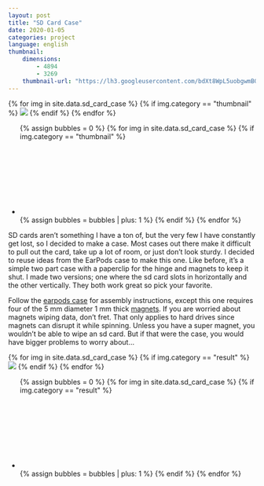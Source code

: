 ```yaml
---
layout: post
title: "SD Card Case"
date: 2020-01-05
categories: project
language: english
thumbnail: 
    dimensions: 
        - 4894
        - 3269
    thumbnail-url: "https://lh3.googleusercontent.com/bdXt8WpL5uobgwmBGTr5gOMIe-FE0pbvg9wtTLUvtiTHD5QqT1uJfxA4hHgI4urA57fcW0UyGs7SOEcqPHMe4wnraMC2F6nyh1oeZDmf0_Y4ccPz4lTYIPiimMbtIvcXTcHCfn-zXKY=w1920-h1080"
---
```


<main>
    <div>
        <div id="thumbnail" class="slide-gallery">
        {% for img in site.data.sd_card_case %}
            {% if img.category == "thumbnail" %}
                <img class="slides" src="{{img.img-url}}">
            {% endif %}
        {% endfor %}
        <ul class="controls">
            {% assign bubbles = 0 %}
                {% for img in site.data.sd_card_case %}
                    {% if img.category == "thumbnail" %}
                        <li class="slide-bubble highlight hide" onclick="currentSlide({{bubbles}}, '#thumbnail')" onmouseover="currentSlide({{bubbles}}, '#thumbnail')">
                            <svg><circle/></svg> 
                        </li>
                        {% assign bubbles = bubbles | plus: 1 %}
                    {% endif %}
                {% endfor %}
        </ul>
    </div>
    <p>
        SD cards aren’t something I have a ton of, but the very few I have constantly get lost, so I decided to make a case. Most cases out there make it difficult to pull out the card, take up a lot of room, or just don’t look sturdy. I decided to reuse ideas from the EarPods case to make this one. Like before, it’s a simple two part case with a paperclip for the hinge and magnets to keep it shut. I made two versions; one where the sd card slots in horizontally and the other vertically. They both work great so pick your favorite.
    </p>
    <p>
        Follow the <a href="https://souzoumaker.com/blog-1/2020/1/5/earpods-earplug-case" target="_blank">earpods case</a> for assembly instructions, except this one requires four of the 5 mm diameter 1 mm thick <a href="https://amzn.to/39GaCgD" target="_blank">magnets</a>. If you are worried about magnets wiping data, don’t fret. That only applies to hard drives since magnets can disrupt it while spinning. Unless you have a super magnet, you wouldn’t be able to wipe an sd card. But if that were the case, you would have bigger problems to worry about...
    </p>
    <div>
        <div id="result" class="slide-gallery">
        {% for img in site.data.sd_card_case %}
            {% if img.category == "result" %}
                <img class="slides" src="{{img.img-url}}">
            {% endif %}
        {% endfor %}
        <ul class="controls">
            {% assign bubbles = 0 %}
                {% for img in site.data.sd_card_case %}
                    {% if img.category == "result" %}
                        <li class="slide-bubble highlight show" onclick="currentSlide({{bubbles}}, '#result')" onmouseover="currentSlide({{bubbles}}, '#result')">
                            <svg><circle/></svg> 
                        </li>
                        {% assign bubbles = bubbles | plus: 1 %}
                    {% endif %}
                {% endfor %}
        </ul>
    </div>